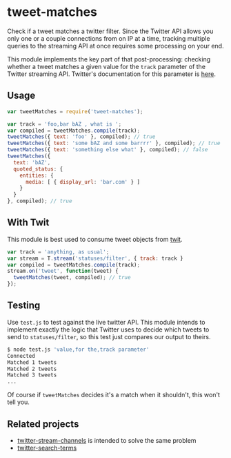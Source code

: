 # tweet-matches
Check if a tweet matches a twitter filter. Since the Twitter API allows you only
one or a couple connections from on IP at a time, tracking multiple queries to
the streaming API at once requires some processing on your end.

This module implements the key part of that post-processing: checking whether a
tweet matches a given value for the `track` parameter of the Twitter streaming
API. Twitter's documentation for this parameter is [here](https://dev.twitter.com/streaming/overview/request-parameters#track).

## Usage
```js
var tweetMatches = require('tweet-matches');

var track = 'foo,bar bAZ , what is ';
var compiled = tweetMatches.compile(track);
tweetMatches({ text: 'foo' }, compiled); // true
tweetMatches({ text: 'some bAZ and some barrrr' }, compiled); // true
tweetMatches({ text: 'something else what' }, compiled); // false
tweetMatches({
  text: 'bAZ',
  quoted_status: {
    entities: {
      media: [ { display_url: 'bar.com' } ]
    }
  }
}, compiled); // true
```

## With Twit
This module is best used to consume tweet objects from [twit](https://github.com/ttezel/twit).
```js
var track = 'anything, as usual';
var stream = T.stream('statuses/filter', { track: track }
var compiled = tweetMatches.compile(track);
stream.on('tweet', function(tweet) {
  tweetMatches(tweet, compiled); // true
});
```

## Testing
Use `test.js` to test against the live twitter API. This module intends to
implement exactly the logic that Twitter uses to decide which tweets to send to
`statuses/filter`, so this test just compares our output to theirs.
```sh
$ node test.js 'value,for the,track parameter'
Connected
Matched 1 tweets
Matched 2 tweets
Matched 3 tweets
...
```
Of course if `tweetMatches` decides it's a match when it shouldn't, this won't
tell you.

## Related projects
* [twitter-stream-channels](https://github.com/topheman/twitter-stream-channels)
  is intended to solve the same problem
* [twitter-search-terms](https://github.com/SpiderStrategies/twitter-search-terms)
